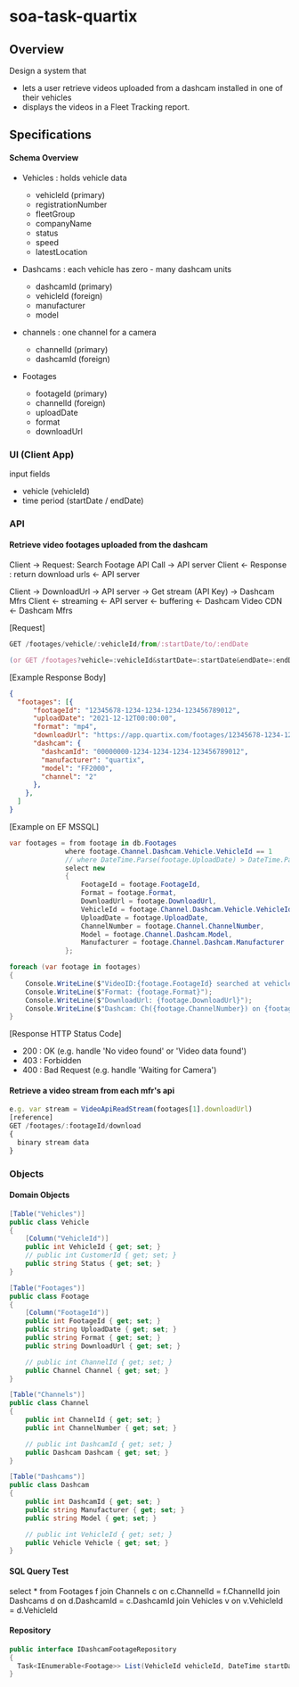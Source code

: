 # soa-task-quartix

## Overview
Design a system that 
- lets a user retrieve videos uploaded from a dashcam installed in one of their vehicles
- displays the videos in a Fleet Tracking report.

## Specifications
#### Schema Overview
- Vehicles : holds vehicle data
  - vehicleId (primary)
  - registrationNumber
  - fleetGroup
  - companyName
  - status
  - speed
  - latestLocation

- Dashcams : each vehicle has zero - many dashcam units
  - dashcamId (primary)
  - vehicleId (foreign)
  - manufacturer
  - model

- channels : one channel for a camera
  - channelId (primary)
  - dashcamId (foreign)

- Footages
  - footageId (primary)
  - channelId (foreign)
  - uploadDate
  - format
  - downloadUrl


### UI (Client App)
input fields
- vehicle (vehicleId)
- time period (startDate / endDate)

### API
#### Retrieve video footages uploaded from the dashcam
Client -> Request: Search Footage API Call -> API server
Client <- Response : return download urls <- API server

Client -> DownloadUrl -> API server -> Get stream (API Key) -> Dashcam Mfrs
Client <- streaming <- API server <- buffering <- Dashcam Video CDN <- Dashcam Mfrs


[Request]
```javascript
GET /footages/vehicle/:vehicleId/from/:startDate/to/:endDate

(or GET /footages?vehicle=:vehicleId&startDate=:startDate&endDate=:endDate )
```

[Example Response Body]
```json
{
  "footages": [{
      "footageId": "12345678-1234-1234-1234-123456789012",
      "uploadDate": "2021-12-12T00:00:00",
      "format": "mp4",
      "downloadUrl": "https://app.quartix.com/footages/12345678-1234-1234-1234-123456789012/download",
      "dashcam": {
        "dashcamId": "00000000-1234-1234-1234-123456789012",
        "manufacturer": "quartix",
        "model": "FF2000",
        "channel": "2"
      },
    },
  ]
}
```

[Example on EF MSSQL]
```c#
var footages = from footage in db.Footages
              where footage.Channel.Dashcam.Vehicle.VehicleId == 1
              // where DateTime.Parse(footage.UploadDate) > DateTime.Parse("2020-11-01")
              select new
              {
                  FootageId = footage.FootageId,
                  Format = footage.Format,
                  DownloadUrl = footage.DownloadUrl,
                  VehicleId = footage.Channel.Dashcam.Vehicle.VehicleId,
                  UploadDate = footage.UploadDate,
                  ChannelNumber = footage.Channel.ChannelNumber,
                  Model = footage.Channel.Dashcam.Model,
                  Manufacturer = footage.Channel.Dashcam.Manufacturer
              };

foreach (var footage in footages)
{
    Console.WriteLine($"VideoID:{footage.FootageId} searched at vehicleID({footage.VehicleId}) and Date({footage.UploadDate})");
    Console.WriteLine($"Format: {footage.Format}");
    Console.WriteLine($"DownloadUrl: {footage.DownloadUrl}");
    Console.WriteLine($"Dashcam: Ch({footage.ChannelNumber}) on {footage.Model} made by {footage.Manufacturer}");
}
```

[Response HTTP Status Code]
- 200 : OK
  (e.g. handle 'No video found' or 'Video data found')
- 403 : Forbidden
- 400 : Bad Request
  (e.g. handle 'Waiting for Camera')

#### Retrieve a video stream from each mfr's api
```javascript
e.g. var stream = VideoApiReadStream(footages[1].downloadUrl)
[reference]
GET /footages/:footageId/download
{
  binary stream data
}
```

### Objects
#### Domain Objects
```c#
[Table("Vehicles")]
public class Vehicle
{
    [Column("VehicleId")]
    public int VehicleId { get; set; }
    // public int CustomerId { get; set; }
    public string Status { get; set; }
}

[Table("Footages")]
public class Footage
{
    [Column("FootageId")]
    public int FootageId { get; set; }
    public string UploadDate { get; set; }
    public string Format { get; set; }
    public string DownloadUrl { get; set; }

    // public int ChannelId { get; set; }
    public Channel Channel { get; set; }
}

[Table("Channels")]
public class Channel
{
    public int ChannelId { get; set; }
    public int ChannelNumber { get; set; }

    // public int DashcamId { get; set; }
    public Dashcam Dashcam { get; set; }
}

[Table("Dashcams")]
public class Dashcam
{
    public int DashcamId { get; set; }
    public string Manufacturer { get; set; }
    public string Model { get; set; }

    // public int VehicleId { get; set; }
    public Vehicle Vehicle { get; set; }
}

```

#### SQL Query Test
select * from Footages f 
join Channels c on c.ChannelId = f.ChannelId
join Dashcams d on d.DashcamId = c.DashcamId
join Vehicles v on v.VehicleId = d.VehicleId


#### Repository
```c#
public interface IDashcamFootageRepository
{
  Task<IEnumerable<Footage>> List(VehicleId vehicleId, DateTime startDate, DateTime endDate);
}

```
